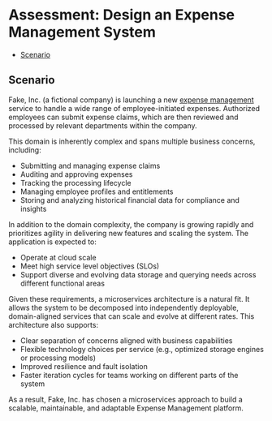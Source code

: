Assessment: Design an Expense Management System
===============================================

- [Scenario](#scenario)

Scenario
--------

Fake, Inc. (a fictional company) is launching a new [expense management](https://en.wikipedia.org/wiki/Expense_management) service to handle a wide range of employee-initiated expenses. Authorized employees can submit expense claims, which are then reviewed and processed by relevant departments within the company.

This domain is inherently complex and spans multiple business concerns, including:

- Submitting and managing expense claims
- Auditing and approving expenses
- Tracking the processing lifecycle
- Managing employee profiles and entitlements
- Storing and analyzing historical financial data for compliance and insights

In addition to the domain complexity, the company is growing rapidly and prioritizes agility in delivering new features and scaling the system. The application is expected to:

- Operate at cloud scale
- Meet high service level objectives (SLOs)
- Support diverse and evolving data storage and querying needs across different functional areas

Given these requirements, a microservices architecture is a natural fit. It allows the system to be decomposed into independently deployable, domain-aligned services that can scale and evolve at different rates. This architecture also supports:

- Clear separation of concerns aligned with business capabilities
- Flexible technology choices per service (e.g., optimized storage engines or processing models)
- Improved resilience and fault isolation
- Faster iteration cycles for teams working on different parts of the system

As a result, Fake, Inc. has chosen a microservices approach to build a scalable, maintainable, and adaptable Expense Management platform.
